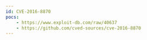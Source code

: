 ```yaml
---
id: CVE-2016-8870
pocs: 
    - https://www.exploit-db.com/raw/40637
    - https://github.com/cved-sources/cve-2016-8870
---
```

